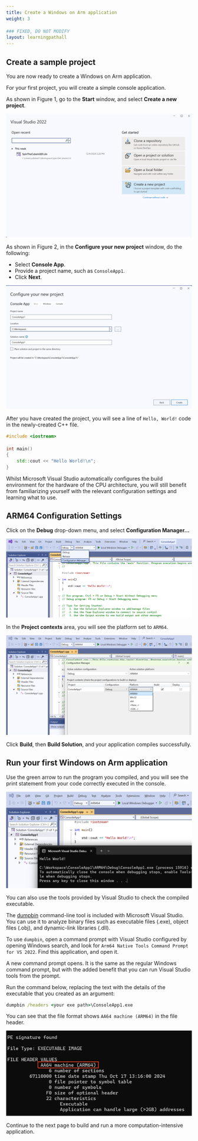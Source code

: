 ```yaml
---
title: Create a Windows on Arm application
weight: 3

### FIXED, DO NOT MODIFY
layout: learningpathall
---
```

## Create a sample project

You are now ready to create a Windows on Arm application.

For your first project, you will create a simple console application.

As shown in Figure 1, go to the **Start** window, and select **Create a new project**.  

![vs_new_proj1.png alt-text#center](./figures/vs_new_proj1.png "Figure 1: Create a new project.")

As shown in Figure 2, in the **Configure your new project** window, do the following:

* Select **Console App**.
* Provide a project name, such as `ConsoleApp1`.
* Click **Next**.

![img2 alt-text#center](./figures/vs_new_proj2.png "Figure 2: Configure your new project.")

After you have created the project, you will see a line of `Hello, World!` code in the newly-created C++ file. 

```C++
#include <iostream>

int main()
{
    std::cout << "Hello World!\n";
}
```

Whilst Microsoft Visual Studio automatically configures the build environment for the hardware of the CPU architecture, you will still benefit from familiarizing yourself with the relevant configuration settings and learning what to use.

## ARM64 Configuration Settings

Click on the **Debug** drop-down menu, and select **Configuration Manager...**

 ![img4](./figures/vs_console_config1.png)


In the **Project contexts** area, you will see the platform set to `ARM64`. 

 ![img5](./figures/vs_console_config2.png)

Click **Build**, then **Build Solution**, and your application compiles successfully.

## Run your first Windows on Arm application

Use the green arrow to run the program you compiled, and you will see the print statement from your code correctly executed in the console.

 ![img6](./figures/vs_console_exe.png)

You can also use the tools provided by Visual Studio to check the compiled executable.

The [dumpbin](https://learn.microsoft.com/en-us/cpp/build/reference/dumpbin-reference?view=msvc-170) command-line tool is included with Microsoft Visual Studio. You can use it to analyze binary files such as executable files (.exe), object files (.obj), and dynamic-link libraries (.dll). 

To use `dumpbin`, open a command prompt with Visual Studio configured by opening Windows search, and look for `Arm64 Native Tools Command Prompt for VS 2022`. Find this application, and open it.

A new command prompt opens. It is the same as the regular Windows command prompt, but with the added benefit that you can run Visual Studio tools from the prompt.

Run the command below, replacing the text with the details of the executable that you created as an argument:

```cmd
dumpbin /headers <your exe path>\ConsoleApp1.exe
```

You can see that the file format shows `AA64 machine (ARM64)` in the file header.

 ![img7](./figures/vs_checkmachine.jpeg)

Continue to the next page to build and run a more computation-intensive application.